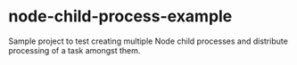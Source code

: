 # node-child-process-example
Sample project to test creating multiple Node child processes and distribute processing of a task amongst them.
